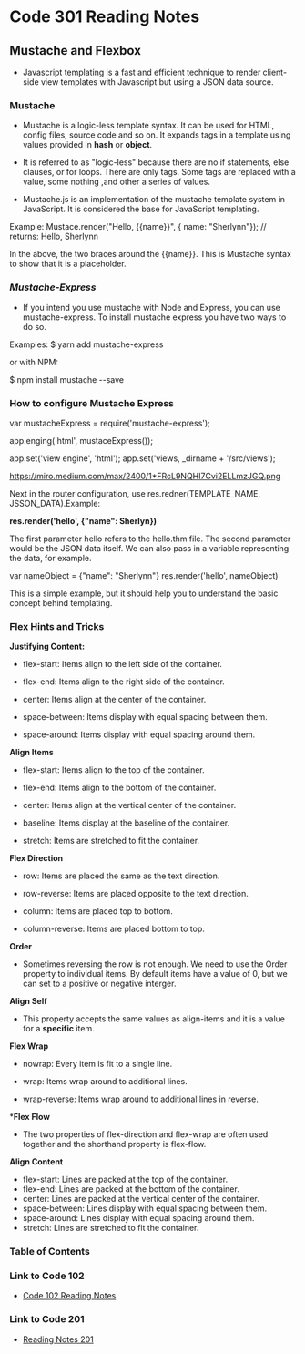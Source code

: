 # Code 301 Reading Notes

## Mustache and Flexbox
- Javascript templating is a fast and efficient technique to render client-side view templates with Javascript but using a JSON data source. 

### Mustache
- Mustache is a logic-less template syntax. It can be used for HTML, config files, source code and so on. It expands tags in a template using values provided in **hash** or **object**.

- It is referred to as "logic-less" because there are no if statements, else clauses, or for loops. There are only tags. Some tags are replaced with a value, some nothing ,and other a series of values. 

- Mustache.js is an implementation of the mustache template system in JavaScript. It is considered the base for JavaScript templating. 

Example: 
Mustace.render("Hello, {{name}}", { name: "Sherlynn"});
// returns: Hello, Sherlynn

In the above, the two braces around the {{name}}. This is Mustache syntax to show that it is a placeholder. 

### ***Mustache-Express***
- If you intend you use mustache with Node and Express, you can use mustache-express. To install mustache express you have two ways to do so. 

Examples: $ yarn add mustache-express

or with NPM:

$ npm install mustache --save

### How to configure Mustache Express
var mustacheExpress = require('mustache-express');

app.enging('html', mustaceExpress());

app.set('view engine', 'html');
app.set('views, _dirname + '/src/views');

https://miro.medium.com/max/2400/1*FRcL9NQHI7Cvi2ELLmzJGQ.png

Next in the router configuration, use res.redner(TEMPLATE_NAME, JSSON_DATA).Example:

**res.render('hello', {"name": Sherlyn})**

The first parameter hello refers to the hello.thm file. The second parameter would be the JSON data itself. We can also pass in a variable representing the data, for example.

var nameObject = {"name": "Sherlynn"}
res.render('hello', nameObject)

This is a simple example, but it should help you to understand the basic concept behind templating. 

### Flex Hints and Tricks
**Justifying Content:**
  - flex-start: Items align to the left side of the container.

  - flex-end: Items align to the right side of the container.

  - center: Items align at the center of the container.

  - space-between: Items display with equal spacing between them.

  - space-around: Items display with equal spacing around them.

**Align Items**
  - flex-start: Items align to the top of the container.
  
  - flex-end: Items align to the bottom of the container.
  
  - center: Items align at the vertical center of the container.
  
  - baseline: Items display at the baseline of the container.
  
  - stretch: Items are stretched to fit the container.

**Flex Direction**
  - row: Items are placed the same as the text direction.
  
  - row-reverse: Items are placed opposite to the text direction.
  
  - column: Items are placed top to bottom.
  
  - column-reverse: Items are placed bottom to top.

**Order**
- Sometimes reversing the row is not enough. We need to use the Order property to individual items. By default items have a value of 0, but we can set to a positive or negative interger. 

**Align Self**
- This property accepts the same values as align-items and it is a value for a **specific** item.

**Flex Wrap**
  - nowrap: Every item is fit to a single line.
  
  - wrap: Items wrap around to additional lines.

  - wrap-reverse: Items wrap around to additional lines in reverse.

***Flex Flow**
- The two properties of flex-direction and flex-wrap are often used together and the shorthand property is flex-flow.

**Align Content**
  - flex-start: Lines are packed at the top of the container.
  - flex-end: Lines are packed at the bottom of the container.
  - center: Lines are packed at the vertical center of the container.
  - space-between: Lines display with equal spacing between them.
  - space-around: Lines display with equal spacing around them.
  - stretch: Lines are stretched to fit the container.

### Table of Contents

### Link to Code 102
- [Code 102 Reading Notes](https://jtaisey389.github.io/reading-notes/)

### Link to Code 201
- [Reading Notes 201](https://jtaisey389.github.io/reading-notes201.md/)